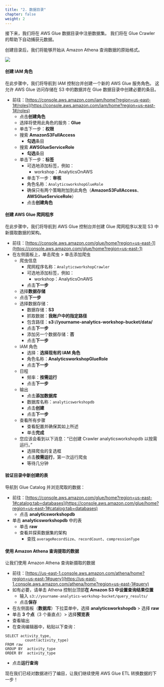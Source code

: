 ```yaml
---
title: "2. 数据目录"
chapter: false
weight: 2
---
```


接下来，我们将在 AWS Glue 数据目录中注册数据集。 我们将在 Glue Crawler 的帮助下自动捕获元数据。

创建目录后，我们将能够开始从 Amazon Athena 查询数据的原始格式。 

![](/images/1.LabGuide/catalog.png)

#### 创建 IAM 角色

在此步骤中，我们将导航到 IAM 控制台并创建一个新的 AWS Glue 服务角色。 这允许 AWS Glue 访问存储在 S3 中的数据并在 Glue 数据目录中创建必要的条目。

- 前往：[https://console.aws.amazon.com/iam/home?region=us-east-1#/roles](https://console.aws.amazon.com/iam/home?region=us-east-1#/roles)
  - 点击**创建角色**
  - 选择将使用此角色的服务：**Glue**
  - 单击下一步：**权限**
  - 搜索 **AmazonS3FullAccess**
	- **勾选**条目
  - 搜索 **AWSGlueServiceRole**
	- **勾选**条目
  - 单击下一步：**标签**
	- 可选地添加标签，例如：
	  - workshop：AnalyticsOnAWS
	- 单击下一步：**审核**
	- 角色名称：`AnalyticsworkshopGlueRole`
	- 确保只有两个策略附加到此角色（**AmazonS3FullAccess**、**AWSGlueServiceRole**）
	- 点击**创建角色**
	
#### 创建 AWS Glue 爬网程序

在此步骤中，我们将导航到 AWS Glue 控制台并创建 Glue 爬网程序以发现 S3 中新摄取数据的架构。

- 前往：[https://console.aws.amazon.com/glue/home?region=us-east-1](https://console.aws.amazon.com/glue/home?region=us-east-1)
- 在左侧面板上，单击爬虫 > 单击添加爬虫
  - 爬虫信息
	- 爬网程序名称：`AnalyticsworkshopCrawler`
	- 可选地添加标签，例如：
	  - workshop：AnalyticsOnAWS
	- 点击**下一步**
  - 选择**数据存储**
  - 点击**下一步**
  - 选择数据存储：
	- 数据存储：**S3**
	- 抓取数据：**我账户中的指定路径**
	- 包含路径：**s3://yourname-analytics-workshop-bucket/data/**
	- 点击**下一步**
	- 添加另一个数据存储：**否**
	- 点击**下一步**
  - IAM 角色
	- 选择：**选择现有的 IAM 角色**
	- 角色名称：**AnalyticsworkshopGlueRole**
	- 点击**下一步**
  - 日程
	- 频率：**按需运行**
	- 点击**下一步**
  - 输出
	- 点击**添加数据库**
	- 数据库名称：`analyticsworkshopdb`
	- 点击**创建**
	- 点击**下一步**
  - 查看所有步骤
	- 查看配置并确保其如上所述
	- 单击**完成**
  - 您应该会看到以下消息：“已创建 Crawler analyticsworkshopdb 以按需运行。”
	- 选择爬虫的复选框
	- 点击**按需运行**，第一次运行爬虫
	- 等待几分钟
	
#### 验证目录中新创建的表

导航到 Glue Catalog 并浏览爬取的数据：

- 前往：[https://console.aws.amazon.com/glue/home?region=us-east-1#catalog:tab=databases](https://console.aws.amazon.com/glue/home?region=us-east-1#catalog:tab=databases)
  - 点击 **analyticsworkshopdb**
- 单击 **analyticsworkshopdb** 中的表
  - 单击 **raw**
  - 查看并探索数据集的架构
	- 查找 `averageRecordSize`、`recordCount`、`compressionType`
	
#### 使用 Amazon Athena 查询提取的数据

让我们使用 Amazon Athena 查询新摄取的数据

- 前往：[https://us-east-1.console.aws.amazon.com/athena/home?region=us-east-1#query](https://us-east-1.console.aws.amazon.com/athena/home?region=us-east-1#query)
- 如有必要，请单击 Athena 控制台顶部**在 Amazon S3 中设置查询结果位置**
  - 输入 `s3://yourname-analytics-workshop-bucket/query_results/`
  - 点击**保存**
- 在左侧面板（**数据库**）下拉菜单中，选择 **analyticsworkshopdb** > 选择 **raw**
- 单击 **3 个点**（3 个垂直点）> 选择**预览表**
- 查看输出
- 在查询编辑器中，粘贴以下查询：

```
SELECT activity_type,
         count(activity_type)
FROM raw
GROUP BY  activity_type
ORDER BY  activity_type
```

- 点击**运行查询**

现在我们已经对数据进行了编目，让我们继续使用 AWS Glue ETL 转换数据的下一步！ 